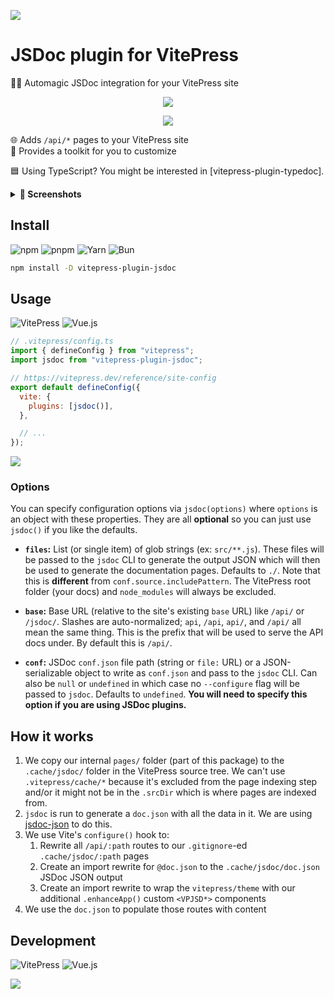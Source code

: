 ![](https://i.imgur.com/LEP2R3N.png)

# JSDoc plugin for VitePress

🧙‍♂️ Automagic JSDoc integration for your VitePress site

<p align=center>
  <img src="https://i.imgur.com/HuNHhJX.png">
</p>

<p align=center>
  <a href="https://stackblitz.com/github/jcbhmr/vitepress-plugin-jsdoc"><img valign=middle src="https://developer.stackblitz.com/img/open_in_stackblitz_small.svg"></a>
</p>

🌐 Adds `/api/*` pages to your VitePress site \
🧰 Provides a toolkit for you to customize

🟦 Using TypeScript? You might be interested in [vitepress-plugin-typedoc].

<details><summary><b>📸 Screenshots</b></summary>
<br>
<div align=center>
  <img src="https://picsum.photos/550/400">
  <img src="https://picsum.photos/300/400">
  <img src="https://picsum.photos/500/340">
</div>
<br>
</details>

## Install

![npm](https://img.shields.io/static/v1?style=for-the-badge&message=npm&color=CB3837&logo=npm&logoColor=FFFFFF&label=)
![pnpm](https://img.shields.io/static/v1?style=for-the-badge&message=pnpm&color=222222&logo=pnpm&logoColor=F69220&label=)
![Yarn](https://img.shields.io/static/v1?style=for-the-badge&message=Yarn&color=2C8EBB&logo=Yarn&logoColor=FFFFFF&label=)
![Bun](https://img.shields.io/static/v1?style=for-the-badge&message=Bun&color=000000&logo=Bun&logoColor=FFFFFF&label=)

```sh
npm install -D vitepress-plugin-jsdoc
```

## Usage

![VitePress](https://img.shields.io/static/v1?style=for-the-badge&message=VitePress&color=646CFF&logo=Vite&logoColor=FFFFFF&label=)
![Vue.js](https://img.shields.io/static/v1?style=for-the-badge&message=Vue.js&color=222222&logo=Vue.js&logoColor=4FC08D&label=)

```js
// .vitepress/config.ts
import { defineConfig } from "vitepress";
import jsdoc from "vitepress-plugin-jsdoc";

// https://vitepress.dev/reference/site-config
export default defineConfig({
  vite: {
    plugins: [jsdoc()],
  },

  // ...
});
```

[![](https://developer.stackblitz.com/img/open_in_stackblitz.svg)](https://stackblitz.com/github/jcbhmr/vitepress-plugin-jsdoc)

### Options

You can specify configuration options via `jsdoc(options)` where `options` is an
object with these properties. They are all **optional** so you can just use
`jsdoc()` if you like the defaults.

- **`files`:** List (or single item) of glob strings (ex: `src/**.js`). These files will
  be passed to the `jsdoc` CLI to generate the output JSON which will then be
  used to generate the documentation pages. Defaults to `./`. Note that this
  is **different** from `conf.source.includePattern`. The VitePress root folder (your docs) and `node_modules` will always
  be excluded.

- **`base`:** Base URL (relative to the site's existing `base` URL) like `/api/`
  or `/jsdoc/`. Slashes are auto-normalized; `api`, `/api`, `api/`, and `/api/`
  all mean the same thing. This is the prefix that will be used to serve the API
  docs under. By default this is `/api/`.

- **`conf`:** JSDoc `conf.json` file path (string or `file:` URL) or a
  JSON-serializable object to write as `conf.json` and pass to the `jsdoc` CLI.
  Can also be `null` or `undefined` in which case no `--configure` flag will be
  passed to `jsdoc`. Defaults to `undefined`. **You will need to specify this
  option if you are using JSDoc plugins.**

<!-- - **`sidebar`:** A boolean; `true` by default. Set this to `false` to disable
  injecting a `sidebar` config for the `/api/*` routes. -->

<!-- Here's an example of using this plugin with [jsdoc-plugin-typescript] to
document TypeScript files in `src/`:

```js
// .vitepress/config.ts
import { defineConfig } from "vitepress";
import jsdoc from "vitepress-plugin-jsdoc";

// https://vitepress.dev/reference/site-config
export default defineConfig({
  vite: {
    plugins: [
      jsdoc({
        include: "src/**",
        conf: {
          source: {
            includePattern: ".+\\.(c|m)?(j|t)s(doc|x)?$",
          },
          sourceType: "module",
          plugins: ["jsdoc-plugin-typescript"],
          typescript: {
            moduleRoot: ".",
          },
        },
      }),
    ],
  },

  // ...
});
```

[![](https://developer.stackblitz.com/img/open_in_stackblitz.svg)](https://stackblitz.com/github/jcbhmr/vitepress-plugin-jsdoc) -->

<!-- ### Customization

Beyond the options, you can override the `<VPJSD*>` components if you want to
tweak something:

```js
// .vitepress/theme/index.ts
// https://vitepress.dev/guide/custom-theme
import { h } from "vue";
import Theme from "vitepress/theme";
import "./style.css";

export default {
  extends: Theme,
  Layout: () => {
    return h(Theme.Layout, null, {
      // https://vitepress.dev/guide/extending-default-theme#layout-slots
    });
  },
  enhanceApp({ app, router, siteData }) {
    // ...
    app.component("VPJSDIndex", MyComponent1);
    app.component("VPJSDParamList", MyComponent2);
  },
};
```

[![](https://developer.stackblitz.com/img/open_in_stackblitz.svg)](https://stackblitz.com/github/jcbhmr/vitepress-plugin-jsdoc) -->

## How it works

1. We copy our internal `pages/` folder (part of this package) to the
   `.cache/jsdoc/` folder in the VitePress source tree. We can't use
   `.vitepress/cache/*` because it's excluded from the page indexing step and/or
   it might not be in the `.srcDir` which is where pages are indexed from.
2. `jsdoc` is run to generate a `doc.json` with all the data in it. We are using
   [jsdoc-json] to do this.
3. We use Vite's `configure()` hook to:
   1. Rewrite all `/api/:path` routes to our `.gitignore`-ed
      `.cache/jsdoc/:path` pages
   2. Create an import rewrite for `@doc.json` to the `.cache/jsdoc/doc.json`
      JSDoc JSON output
   3. Create an import rewrite to wrap the `vitepress/theme` with our additional
      `.enhanceApp()` custom `<VPJSD*>` components
   <!-- 4. Inject a `sidebar` configuration for the `/api/*` routes to use that
      outlines all pages -->
4. We use the `doc.json` to populate those routes with content

## Development

![VitePress](https://img.shields.io/static/v1?style=for-the-badge&message=VitePress&color=646CFF&logo=Vite&logoColor=FFFFFF&label=)
![Vue.js](https://img.shields.io/static/v1?style=for-the-badge&message=Vue.js&color=222222&logo=Vue.js&logoColor=4FC08D&label=)

[![](https://developer.stackblitz.com/img/open_in_codeflow.svg)](https://pr.new/https://github.com/jcbhmr/vitepress-plugin-jsdoc)

[jsdoc-json]: https://github.com/tschaub/jsdoc-json#readme
[jsdoc-plugin-typescript]:
  https://github.com/openlayers/jsdoc-plugin-typescript#readme
